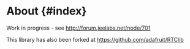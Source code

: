 About {#index}
=====

Work in progress - see <http://forum.jeelabs.net/node/701>

This library has also been forked at <https://github.com/adafruit/RTClib>
